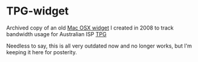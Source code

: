 # TPG-widget
Archived copy of an old [Mac OSX widget](https://www.imore.com/mac/macos/a-history-of-widgets-on-the-mac-from-dashboard-to-desktop) I created in 2008 to track bandwidth usage for Australian ISP [TPG](https://www.tpg.com.au)

Needless to say, this is all very outdated now and no longer works, but I'm keeping it here for posterity.
